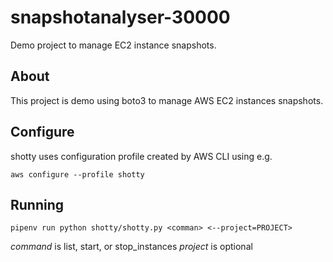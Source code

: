 # snapshotanalyser-30000

Demo project to manage EC2 instance snapshots.

## About

This project is demo using boto3 to manage AWS EC2 instances snapshots.

## Configure
shotty uses configuration profile created by AWS CLI using e.g.

`aws configure --profile shotty`

## Running

`pipenv run python shotty/shotty.py <comman> <--project=PROJECT>`

*command* is list, start, or stop_instances
*project* is optional

